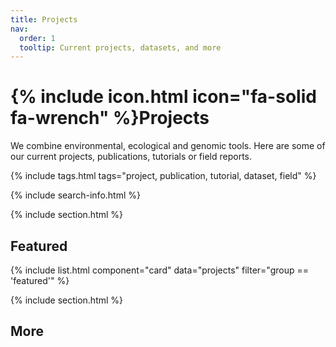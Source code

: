 ```yaml
---
title: Projects
nav:
  order: 1
  tooltip: Current projects, datasets, and more
---
```


# {% include icon.html icon="fa-solid fa-wrench" %}Projects

We combine environmental, ecological and genomic tools. Here are some of our current projects, publications, tutorials or field reports.

{% include tags.html tags="project, publication, tutorial, dataset, field" %}

{% include search-info.html %}

{% include section.html %}

## Featured

{% include list.html component="card" data="projects" filter="group == 'featured'" %}

{% include section.html %}

## More

<!-- {% include list.html component="card" data="projects" filter="!group" style="small" %} -->
